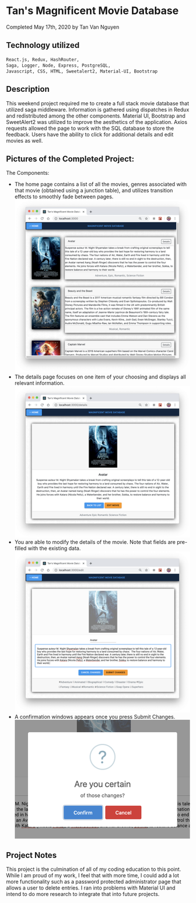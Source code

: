 # Tan's Magnificent Movie Database

Completed May 17th, 2020
by Tan Van Nguyen

## Technology utilized

    React.js, Redux, HashRouter, 
    Saga, Logger, Node, Express, PostgreSQL,
    Javascript, CSS, HTML, Sweetalert2, Material-UI, Bootstrap

## Description

This weekend project required me to create a full stack movie database that utilized saga middleware.  Information is gathered using dispatches in Redux and redistributed among the other components.  Material UI, Bootstrap and SweetAlert2 was utilized to improve the aesthetics of the application.  Axios requests allowed the page to work with the SQL database to store the feedback.  Users have the ability to click for additional details and edit movies as well.

## Pictures of the Completed Project:

The Components:
- The home page contains a list of all the movies, genres associated with that movie (obtained using a junction table), and utilizes transition effects to smoothly fade between pages.
![Home Page](example/home.png)
- The details page focuses on one item of your choosing and displays all relevant information.
![Details](example/details.png)
- You are able to modify the details of the movie.  Note that fields are pre-filled with the existing data.
![Edit](example/edit.png)
- A confirmation windows appears once you press Submit Changes.
![Confirmation](example/confirmation.png)

## Project Notes

This project is the culmination of all of my coding education to this point.  While I am proud of my work, I feel that with more time, I could add a lot more functionality such as a password protected administrator page that allows a user to delete entries.  I ran into problems with Material UI and intend to do more research to integrate that into future projects.